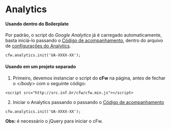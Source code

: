 ﻿# Analytics

#### Usando dentro do Boilerplate

Por padrão, o script do _Google Analytics_ já é carregado automaticamente, basta iniciá-lo passando o [Código de acompanhamento](https://support.google.com/analytics/answer/1008080?hl=pt-BR), dentro do arquivo de [configurações do Analytics](https://github.com/Ceicom/html_boilerplate/blob/master/dev/js/components/analytics.js).

```
cfw.analytics.init('UA-XXXX-XX');
```


#### Usando em um projeto separado

1. Primeiro, devemos instanciar o script do **cFw** na página, antes de fechar o _</body\>_ com o seguinte código:

```
<script src="http://src.inf.br/cfw/cfw.min.js"></script>
```

2. Iniciar o Analytics passando o passando o [Código de acompanhamento](https://support.google.com/analytics/answer/1008080?hl=pt-BR)

```
cfw.analytics.init('UA-XXXX-XX');
```

**Obs:** é necessário o jQuery para iniciar o cFw.